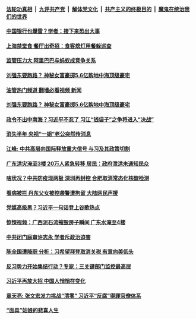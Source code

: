 ####  [法轮功真相](../../../../basic/blob/master/README.md?t=06242001) &nbsp;|&nbsp; [九评共产党](../../../../9ping.md/blob/master/README.md?t=06242001) &nbsp;|&nbsp; [解体党文化](../../../../jtdwh.md/blob/master/README.md?t=06242001)  &nbsp;|&nbsp; [共产主义的终极目的](../../../../gczydzjmd.md/blob/master/README.md?t=06242001) &nbsp;|&nbsp; [魔鬼在统治我们的世界](../../../../mgztzwmdsj.md/blob/master/README.md?t=06242001) 

#### [中国银行也爆雷？学者：接下来恐出大事](../pages/soh5/631772.md?t=06242001) 
#### [上海禁堂食 餐厅出奇招：食客熄灯用餐躲巡查](../pages/soh5/631700.md?t=06242001) 
#### [监管压力大 阿里巴巴与蚂蚁成竞争关系](../pages/soh5/631694.md?t=06242001) 
#### [刘强东要跑路？ 神秘女富豪掷5.6亿购地中海顶级豪宅 ](../pages/soh5/631625.md?t=06242001) 
#### [油管热门频道 翻墙必看视频 新闻](http://45.76.130.85:81/youtube.html?06242001)
#### [刘强东要跑路？ 神秘女富豪掷5.6亿购地中海顶级豪宅 ](../pages/soh5/631625.md?t=06242001) 
#### [政令不出中南海？习近平不忍了 习江“钱袋子”之争将进入“决战” ](../pages/soh5/631634.md?t=06242001) 
#### [消失半年 央视“一姐”老公突然传消息](../pages/soh5/631535.md?t=06242001) 
#### [江峰: 中共高层向国际释放重大信号 与习及其政策切割](../pages/soh5/631604.md?t=06242001) 
#### [广东洪灾淹至3楼 20万人紧急转移 居民：政府泄洪未通知民众](../pages/soh5/631529.md?t=06242001) 
#### [啥状况？中共防疫现两极 深圳再封控 合肥取消常态化核酸检测](../pages/soh5/631541.md?t=06242001) 
#### [看病被拦 丹东父女被控袭警遭拘留 大陆网民声援](../pages/soh5/631544.md?t=06242001) 
#### [党媒高级黑？习近平一句话登上谷歌热点](../pages/soh5/631451.md?t=06242001) 
#### [惊悚视频：广西泥石流摧毁房子瞬间 广东水淹至4楼](../pages/soh5/631442.md?t=06242001) 
#### [中共闭门庭审许志永 学者斥政治迫害](../pages/soh5/631460.md?t=06242001) 
#### [陈全国遭降职 分析：习希望拜登取消关税 有意向美低头](../pages/soh5/631397.md?t=06242001) 
#### [反习势力开始集结行动？专家：三关键部门监控最高层](../pages/soh5/631325.md?t=06242001) 
#### [习近平再放大招 中国人悄悄在变化](../pages/soh5/631235.md?t=06242001) 
#### [章天亮: 张文宏发力挑战“清零” 习近平“反腐”得罪官僚体系](../pages/soh5/631271.md?t=06242001) 
#### [“面具”姑娘的悲喜人生](../pages/soh5/631280.md?t=06242001) 
<img src='http://gfw-breaker.win/goodnews/indexes/soh5.md' width='0px' height='0px'/>
